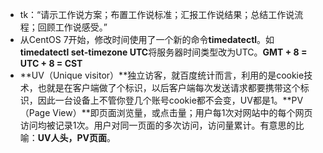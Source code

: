 - tk：“请示工作说方案；布置工作说标准；汇报工作说结果；总结工作说流程；回顾工作说感受。”
- 从CentOS 7开始，修改时间使用了一个新的命令**timedatectl**。如**timedatectl  set-timezone UTC**将服务器时间类型改为UTC。**GMT + 8 = UTC + 8 = CST**
- **UV（Unique visitor）**独立访客，就百度统计而言，利用的是cookie技术，也就是在客户端做了个标识，以后客户端每次发送请求都要携带这个标识，因此一台设备上不管你登几个账号cookie都不会变，UV都是1。**PV（Page View）**即页面浏览量，或点击量；用户每1次对网站中的每个网页访问均被记录1次。用户对同一页面的多次访问，访问量累计。有意思的比喻：**UV人头，PV页面**。
